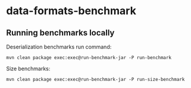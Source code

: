 # data-formats-benchmark

## Running benchmarks locally

Deserialization benchmarks run command:

```
mvn clean package exec:exec@run-benchmark-jar -P run-benchmark
```

Size benchmarks:

```
mvn clean package exec:exec@run-benchmark-jar -P run-size-benchmark
```
